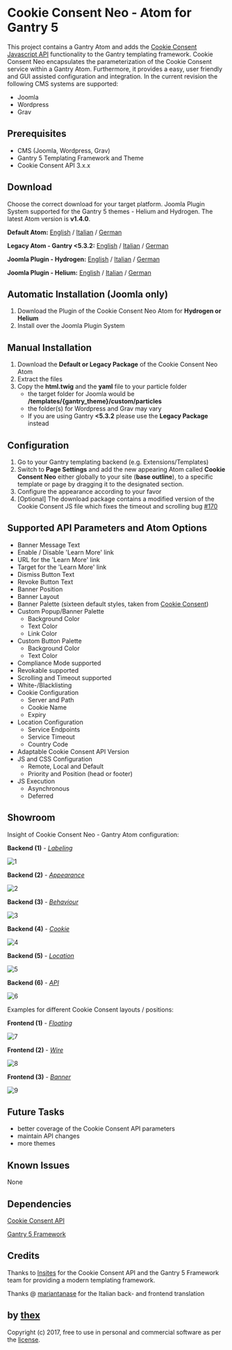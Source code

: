 # Cookie Consent Neo - Atom for Gantry 5
This project contains a Gantry Atom and adds the [Cookie Consent Javascript API](https://github.com/insites/cookieconsent) functionality to the Gantry templating framework. Cookie Consent Neo encapsulates the parameterization of the Cookie Consent service within a Gantry Atom. Furthermore, it provides a easy, user friendly and GUI assisted configuration and integration. In the current revision the following CMS systems are supported:
* Joomla
* Wordpress
* Grav

## Prerequisites
* CMS (Joomla, Wordpress, Grav)
* Gantry 5 Templating Framework and Theme
* Cookie Consent API 3.x.x

## Download
Choose the correct download for your target platform. Joomla Plugin System supported for the Gantry 5 themes - Helium and Hydrogen. The latest Atom version is **v1.4.0**.

**Default Atom:**
[English](https://github.com/thexmanxyz/Cookie-Consent-Neo-Gantry/releases/download/v1.4.0/ccn.atom.only.EN.v1.4.0.zip) / [Italian](https://github.com/thexmanxyz/Cookie-Consent-Neo-Gantry/releases/download/v1.4.0/ccn.atom.only.IT.v1.4.0.zip) / [German](https://github.com/thexmanxyz/Cookie-Consent-Neo-Gantry/releases/download/v1.4.0/ccn.atom.only.DE.v1.4.0.zip)

**Legacy Atom - Gantry <5.3.2:**
[English](https://github.com/thexmanxyz/Cookie-Consent-Neo-Gantry/releases/download/v1.4.0/ccn.atom.only.legacy.EN.v1.4.0.zip) / [Italian](https://github.com/thexmanxyz/Cookie-Consent-Neo-Gantry/releases/download/v1.4.0/ccn.atom.only.legacy.IT.v1.4.0.zip) / [German](https://github.com/thexmanxyz/Cookie-Consent-Neo-Gantry/releases/download/v1.4.0/ccn.atom.only.legacy.DE.v1.4.0.zip)

**Joomla Plugin - Hydrogen:**
[English](https://github.com/thexmanxyz/Cookie-Consent-Neo-Gantry/releases/download/v1.4.0/ccn.j3.hydrogen.EN.v1.4.0.zip) / [Italian](https://github.com/thexmanxyz/Cookie-Consent-Neo-Gantry/releases/download/v1.4.0/ccn.j3.hydrogen.IT.v1.4.0.zip) / [German](https://github.com/thexmanxyz/Cookie-Consent-Neo-Gantry/releases/download/v1.4.0/ccn.j3.hydrogen.DE.v1.4.0.zip)

**Joomla Plugin - Helium:**
[English](https://github.com/thexmanxyz/Cookie-Consent-Neo-Gantry/releases/download/v1.4.0/ccn.j3.helium.EN.v1.4.0.zip) / [Italian](https://github.com/thexmanxyz/Cookie-Consent-Neo-Gantry/releases/download/v1.4.0/ccn.j3.helium.IT.v1.4.0.zip) / [German](https://github.com/thexmanxyz/Cookie-Consent-Neo-Gantry/releases/download/v1.4.0/ccn.j3.helium.DE.v1.4.0.zip)

## Automatic Installation (Joomla only)
1. Download the Plugin of the Cookie Consent Neo Atom for **Hydrogen or Helium**
2. Install over the Joomla Plugin System

## Manual Installation
1. Download the **Default or Legacy Package** of the Cookie Consent Neo Atom
2. Extract the files
3. Copy the **html.twig** and the **yaml** file to your particle folder 
   * the target folder for Joomla would be **/templates/{gantry_theme}/custom/particles**
   * the folder(s) for Wordpress and Grav may vary
   * If you are using Gantry **<5.3.2** please use the **Legacy Package** instead
   
 ## Configuration
 1. Go to your Gantry templating backend (e.g. Extensions/Templates)
 2. Switch to **Page Settings** and add the new appearing Atom called **Cookie Consent Neo** either globally to your site (**base outline**), to a specific template or page by dragging it to the designated section.
 3. Configure the appearance according to your favor
 4. [Optional] The download package contains a modified version of the Cookie Consent JS file which fixes the timeout and scrolling bug [#170](https://github.com/insites/cookieconsent/issues/170)

## Supported API Parameters and Atom Options
* Banner Message Text
* Enable / Disable 'Learn More' link
* URL for the 'Learn More' link
* Target for the 'Learn More' link
* Dismiss Button Text
* Revoke Button Text
* Banner Position
* Banner Layout
* Banner Palette (sixteen default styles, taken from [Cookie Consent](https://cookieconsent.insites.com/download/))
* Custom Popup/Banner Palette
  * Background Color
  * Text Color
  * Link Color
* Custom Button Palette
  * Background Color
  * Text Color
* Compliance Mode supported
* Revokable supported
* Scrolling and Timeout supported
* White-/Blacklisting
* Cookie Configuration
  * Server and Path
  * Cookie Name
  * Expiry
* Location Configuration
  * Service Endpoints
  * Service Timeout
  * Country Code
* Adaptable Cookie Consent API Version
* JS and CSS Configuration
  * Remote, Local and Default
  * Priority and Position (head or footer)
* JS Execution
  * Asynchronous
  * Deferred

## Showroom
Insight of Cookie Consent Neo - Gantry Atom configuration:

**Backend (1)** - *[Labeling](/screenshots/backend_labeling.png)*

![1](/screenshots/backend_labeling.png)

**Backend (2)** - *[Appearance](/screenshots/backend_appearance.png)*

![2](/screenshots/backend_appearance.png)

**Backend (3)** - *[Behaviour](/screenshots/backend_behaviour.png)*

![3](/screenshots/backend_behaviour.png)

**Backend (4)** - *[Cookie](/screenshots/backend_cookie.png)*

![4](/screenshots/backend_cookie.png)

**Backend (5)** - *[Location](/screenshots/backend_location.png)*

![5](/screenshots/backend_location.png)

**Backend (6)** - *[API](/screenshots/backend_api.png)*

![6](/screenshots/backend_api.png)

Examples for different Cookie Consent layouts / positions:

**Frontend (1)** - *[Floating](/screenshots/frontend_1.png)*

![7](/screenshots/frontend_1.png)

**Frontend (2)** - *[Wire](/screenshots/frontend_2.png)*

![8](/screenshots/frontend_2.png)

**Frontend (3)** - *[Banner](/screenshots/frontend_3.png)*

![9](/screenshots/frontend_3.png)

## Future Tasks
* better coverage of the Cookie Consent API parameters
* maintain API changes
* more themes

## Known Issues
None

## Dependencies
[Cookie Consent API](https://cookieconsent.insites.com/documentation/javascript-api/)

[Gantry 5 Framework](http://gantry.org/)

## Credits
Thanks to [Insites](https://insites.com/) for the Cookie Consent API and the Gantry 5 Framework team for providing a modern templating framework.

Thanks @ [mariantanase](https://github.com/mariantanase) for the Italian back- and frontend translation

## by [thex](https://github.com/thexmanxyz)
Copyright (c) 2017, free to use in personal and commercial software as per the [license](/LICENSE.md).
